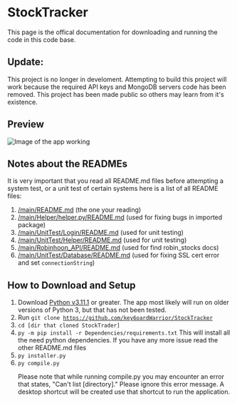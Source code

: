 <!DOCTYPE html>
 <html lang="en-US">
<body>

<h1>StockTracker</h1>
<p>This page is the offical documentation for downloading and running the code in this code base.</p>
<h2>Update:</h2>
<p>This project is no longer in develoment. Attempting to build this project will work because the required API keys and MongoDB servers code has been removed. This project has been made public so others may learn from it's existence.</p>

<h2>Preview</h2>
<img src="https://github.com/user-attachments/assets/afdd8c67-445b-49b8-aad0-a66940fecdfe" alt="Image of the app working" />

<h2>Notes about the READMEs</h2>
<p>It is very important that you read all README.md files before attempting a system test, or a unit test of certain systems here is a list of all README files:</p>

<ol>
 <li><a href="https://github.com/key6oardWarrior/StockTracker/blob/main/README.md">/main/README.md</a> (the one your reading)</li>
 <li><a href="https://github.com/key6oardWarrior/StockTracker/blob/main/Helper/README.md">/main/Helper/helper.py/README.md</a> (used for fixing bugs in imported package)</li>
 <li><a href="https://github.com/key6oardWarrior/StockTracker/blob/main/UnitTest/Login/README.md">/main/UnitTest/Login/README.md</a> (used for unit testing)</li>
 <li><a href="https://github.com/key6oardWarrior/StockTracker/blob/main/UnitTest/Helper/README.md">/main/UnitTest/Helper/README.md</a> (used for unit testing)</li>
 <li><a href="https://github.com/key6oardWarrior/StockTracker/blob/main/Robinhood_API/README.md">/main/Robinhoon_API/README.md</a> (used for find robin_stocks docs)</li>
 <li><a href="https://github.com/key6oardWarrior/StockTracker/blob/main/UnitTest/Database/README.md">/main/UnitTest/Database/README.md</a> (used for fixing SSL cert error and set <code>connectionString</code>)</li>
</ol>

<h2>How to Download and Setup</h2>
<ol>
	<li>Download <a href="https://www.python.org/downloads/release/python-3111/">Python v3.11.1</a> or greater. The app most likely will run on older versions of Python 3, but that has not been tested.</li>
	<li>Run <code>git clone <a href="https://github.com/key6oardWarrior/StockTracker">https://github.com/key6oardWarrior/StockTracker</a></code></li>
	<li><code>cd [dir that cloned StockTrader]</code></li>
	<li><code>py -m pip install -r Dependencies/requirements.txt</code> This will install all the need python dependencies. If you have any more issue read the other README.md files</li>
	<li><code>py installer.py</code></li>
	<li><code>py compile.py</code></li>
	<p>Please note that while running compile.py you may encounter an error that states, "Can't list [directory]." Please ignore this error message. A desktop shortcut will be created use that shortcut to run the application.</p>
</ol>

 </body>
<html>
